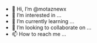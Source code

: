 - 👋 Hi, I’m @motaznewx
- 👀 I’m interested in ...
- 🌱 I’m currently learning ...
- 💞️ I’m looking to collaborate on ...
- 📫 How to reach me ...

<!---
motaznewx/motaznewx is a ✨ special ✨ repository because its `README.md` (this file) appears on your GitHub profile.
You can click the Preview link to take a look at your changes.
--->

